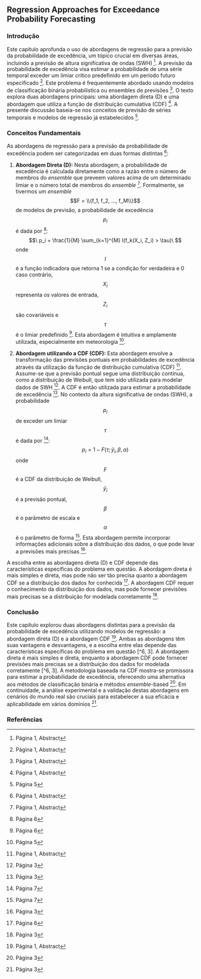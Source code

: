 ## Regression Approaches for Exceedance Probability Forecasting

### Introdução

Este capítulo aprofunda o uso de abordagens de regressão para a previsão da probabilidade de excedência, um tópico crucial em diversas áreas, incluindo a previsão de altura significativa de ondas (SWH) [^1]. A previsão da probabilidade de excedência visa estimar a probabilidade de uma série temporal exceder um limiar crítico predefinido em um período futuro especificado [^1]. Este problema é frequentemente abordado usando modelos de classificação binária probabilística ou ensembles de previsões [^1]. O texto explora duas abordagens principais: uma abordagem direta (D) e uma abordagem que utiliza a função de distribuição cumulativa (CDF) [^1]. A presente discussão baseia-se nos conceitos de previsão de séries temporais e modelos de regressão já estabelecidos [^5].

### Conceitos Fundamentais

As abordagens de regressão para a previsão da probabilidade de excedência podem ser categorizadas em duas formas distintas [^1]:

1.  **Abordagem Direta (D):** Nesta abordagem, a probabilidade de excedência é calculada diretamente como a razão entre o número de membros do *ensemble* que preveem valores acima de um determinado limiar e o número total de membros do *ensemble* [^1]. Formalmente, se tivermos um *ensemble* $$F = \\{f_1, f_2, ..., f_M\\}$$ de modelos de previsão, a probabilidade de excedência $$p_i$$ é dada por [^6]:
    $$\
    p_i = \frac{1}{M} \sum_{k=1}^{M} I(f_k(X_i, Z_i) > \tau)\
    $$
    onde $$I$$ é a função indicadora que retorna 1 se a condição for verdadeira e 0 caso contrário, $$X_i$$ representa os valores de entrada, $$Z_i$$ são covariáveis e $$\tau$$ é o limiar predefinido [^6]. Esta abordagem é intuitiva e amplamente utilizada, especialmente em meteorologia [^5].

2.  **Abordagem utilizando a CDF (CDF):** Esta abordagem envolve a transformação das previsões pontuais em probabilidades de excedência através da utilização da função de distribuição cumulativa (CDF) [^1]. Assume-se que a previsão pontual segue uma distribuição contínua, como a distribuição de Weibull, que tem sido utilizada para modelar dados de SWH [^3]. A CDF é então utilizada para estimar a probabilidade de excedência [^3]. No contexto da altura significativa de ondas (SWH), a probabilidade $$p_i$$ de exceder um limiar $$\tau$$ é dada por [^7]:
    $$\
    p_i = 1 - F(\tau; \hat{y}_i, \beta, \alpha)\
    $$
    onde $$F$$ é a CDF da distribuição de Weibull, $$\hat{y}_i$$ é a previsão pontual, $$\beta$$ é o parâmetro de escala e $$\alpha$$ é o parâmetro de forma [^7]. Esta abordagem permite incorporar informações adicionais sobre a distribuição dos dados, o que pode levar a previsões mais precisas [^3].

A escolha entre as abordagens direta (D) e CDF depende das características específicas do problema em questão. A abordagem direta é mais simples e direta, mas pode não ser tão precisa quanto a abordagem CDF se a distribuição dos dados for conhecida [^6]. A abordagem CDF requer o conhecimento da distribuição dos dados, mas pode fornecer previsões mais precisas se a distribuição for modelada corretamente [^3].

### Conclusão

Este capítulo explorou duas abordagens distintas para a previsão da probabilidade de excedência utilizando modelos de regressão: a abordagem direta (D) e a abordagem CDF [^1]. Ambas as abordagens têm suas vantagens e desvantagens, e a escolha entre elas depende das características específicas do problema em questão [^6, 3]. A abordagem direta é mais simples e direta, enquanto a abordagem CDF pode fornecer previsões mais precisas se a distribuição dos dados for modelada corretamente [^6, 3]. A metodologia baseada na CDF mostra-se promissora para estimar a probabilidade de excedência, oferecendo uma alternativa aos métodos de classificação binária e métodos *ensemble*-based [^3]. Em continuidade, a análise experimental e a validação destas abordagens em cenários do mundo real são cruciais para estabelecer a sua eficácia e aplicabilidade em vários domínios [^3].

### Referências

[^1]: Página 1, Abstract
[^2]: Página 2
[^3]: Página 3
[^4]: Página 4
[^5]: Página 5
[^6]: Página 6
[^7]: Página 7
[^8]: Página 8
[^9]: Página 9
[^10]: Página 10
[^11]: Página 11
[^12]: Página 12
[^13]: Página 13
[^14]: Página 14
[^15]: Página 15
[^16]: Página 16
[^17]: Página 17
[^18]: Página 18
[^19]: Página 19
[^20]: Página 20
<!-- END -->